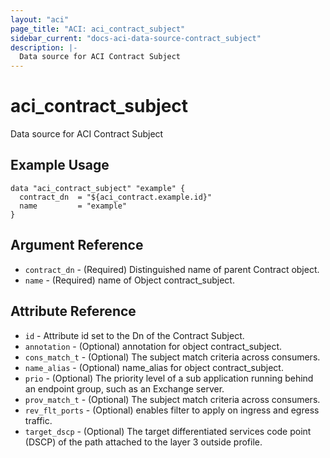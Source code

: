 ```yaml
---
layout: "aci"
page_title: "ACI: aci_contract_subject"
sidebar_current: "docs-aci-data-source-contract_subject"
description: |-
  Data source for ACI Contract Subject
---
```


# aci_contract_subject #
Data source for ACI Contract Subject

## Example Usage ##

```hcl
data "aci_contract_subject" "example" {
  contract_dn  = "${aci_contract.example.id}"
  name         = "example"
}
```
## Argument Reference ##
* `contract_dn` - (Required) Distinguished name of parent Contract object.
* `name` - (Required) name of Object contract_subject.



## Attribute Reference

* `id` - Attribute id set to the Dn of the Contract Subject.
* `annotation` - (Optional) annotation for object contract_subject.
* `cons_match_t` - (Optional) The subject match criteria across consumers.
* `name_alias` - (Optional) name_alias for object contract_subject.
* `prio` - (Optional) The priority level of a sub application running behind an endpoint group, such as an Exchange server.
* `prov_match_t` - (Optional) The subject match criteria across consumers.
* `rev_flt_ports` - (Optional) enables filter to apply on ingress and egress traffic.
* `target_dscp` - (Optional) The target differentiated services code point (DSCP) of the path attached to the layer 3 outside profile.
